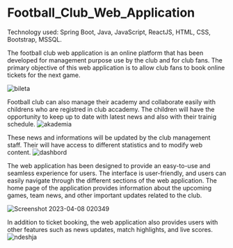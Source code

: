 # Football_Club_Web_Application

 Technology used: Spring Boot, Java, JavaScript, ReactJS, HTML, CSS, Bootstrap, MSSQL.

The football club web application is an online platform that has been developed for management purpose use by the club and for club fans. The primary objective of this web application is to allow club fans to book online tickets for the next game.

![bileta](https://user-images.githubusercontent.com/65460301/230694611-ad724801-d294-4ea7-b86c-674f403bdeef.png)

Football club can also manage their academy and collaborate easily with childrens who are registred in club accademy. The children will have the opportunity to keep up to date with latest news and also with their trainig schedule. 
![akademia](https://user-images.githubusercontent.com/65460301/230694606-8e3ae439-644d-47c1-85c7-d17b69f73ae5.png)

These news and informations will be updated by the club management staff. Their will have access to different statistics and to modify web content.
![dashbord](https://user-images.githubusercontent.com/65460301/230694615-0ce52523-a064-4122-916a-59e4470f822f.png)


The web application has been designed to provide an easy-to-use and seamless experience for users. The interface is user-friendly, and users can easily navigate through the different sections of the web application. The home page of the application provides information about the upcoming games, team news, and other important updates related to the club.

![Screenshot 2023-04-08 020349](https://user-images.githubusercontent.com/65460301/230694664-ece1dfc1-6f02-46e1-909e-60a92dd54074.png)



In addition to ticket booking, the web application also provides users with other features such as news updates, match highlights, and live scores.
![ndeshja](https://user-images.githubusercontent.com/65460301/230694618-c63150c9-58a9-46d6-9ddd-a2d2815fa924.png)

